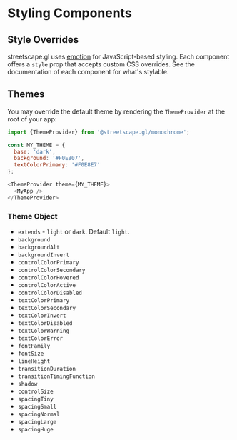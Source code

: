 # Styling Components

## Style Overrides

streetscape.gl uses [emotion](https://emotion.sh) for JavaScript-based styling. Each component offers a `style` prop that accepts custom CSS overrides. See the documentation of each component for what's stylable.

## Themes

You may override the default theme by rendering the `ThemeProvider` at the root of your app:

```js
import {ThemeProvider} from '@streetscape.gl/monochrome';

const MY_THEME = {
  base: 'dark',
  background: '#F0E807',
  textColorPrimary: '#F0E8E7'
};

<ThemeProvider theme={MY_THEME}>
  <MyApp />
</ThemeProvider>
```

### Theme Object

- `extends` - `light` or `dark`. Default `light`.
- `background`
- `backgroundAlt`
- `backgroundInvert`
- `controlColorPrimary`
- `controlColorSecondary`
- `controlColorHovered`
- `controlColorActive`
- `controlColorDisabled`
- `textColorPrimary`
- `textColorSecondary`
- `textColorInvert`
- `textColorDisabled`
- `textColorWarning`
- `textColorError`
- `fontFamily`
- `fontSize`
- `lineHeight`
- `transitionDuration`
- `transitionTimingFunction`
- `shadow`
- `controlSize`
- `spacingTiny`
- `spacingSmall`
- `spacingNormal`
- `spacingLarge`
- `spacingHuge`

